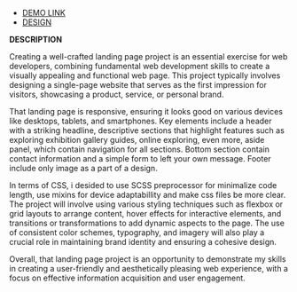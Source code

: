- [DEMO LINK](https://kasianeno.github.io/the-met-landing/)
- [DESIGN](https://www.figma.com/design/lSR1m42L9YwzQwzzxKwHpw/THE-MET?node-id=8590-29&node-type=CANVAS&t=mJk9HzOOhSmnpFpE-0)

<strong>DESCRIPTION</strong>

Creating a well-crafted landing page project is an essential exercise for web developers, combining fundamental web development skills to create a visually appealing and functional web page. This project typically involves designing a single-page website that serves as the first impression for visitors, showcasing a product, service, or personal brand. 

That landing page is responsive, ensuring it looks good on various devices like desktops, tablets, and smartphones. Key elements include a header with a striking headline, descriptive sections that highlight features such as exploring exhibition gallery guides, online exploring, even more, aside panel, which contain navigation for all sections. Bottom section contain contact information and a simple form to left your own message. Footer include only image as a part of a design.

In terms of CSS, i desided to use SCSS preprocessor for minimalize code length, use mixins for device adaptabillity and make css files be more clear. The project will involve using various styling techniques such as flexbox or grid layouts to arrange content, hover effects for interactive elements, and transitions or transformations to add dynamic aspects to the page. The use of consistent color schemes, typography, and imagery will also play a crucial role in maintaining brand identity and ensuring a cohesive design.

Overall, that landing page project is an opportunity to demonstrate my skills in creating a user-friendly and aesthetically pleasing web experience, with a focus on effective information acquisition and user engagement.
